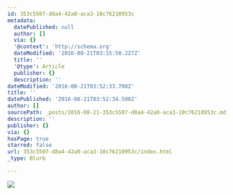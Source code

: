 ```yaml
---
id: 353c5507-d8a4-42a0-aca3-10c76210953c
metadata:
  datePublished: null
  author: []
  via: {}
  '@context': 'http://schema.org'
  dateModified: '2016-08-21T03:15:50.227Z'
  title: ''
  '@type': Article
  publisher: {}
  description: ''
dateModified: '2016-08-21T03:52:33.708Z'
title: ''
datePublished: '2016-08-21T03:52:34.598Z'
author: []
sourcePath: _posts/2016-08-21-353c5507-d8a4-42a0-aca3-10c76210953c.md
description: ''
publisher: {}
via: {}
hasPage: true
starred: false
url: 353c5507-d8a4-42a0-aca3-10c76210953c/index.html
_type: Blurb

---
```

![](https://the-grid-user-content.s3-us-west-2.amazonaws.com/72ac8e4a-ebdf-4daf-8dab-a60a9adc0f6d.jpg)